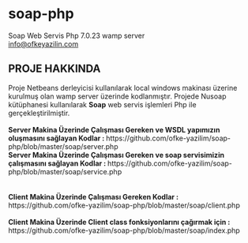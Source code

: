 # soap-php
Soap Web Servis Php 7.0.23 wamp server
<br>
<a href="mailto:info@ofkeyazilin.com">info@ofkeyazilin.com</a>

<h2>PROJE HAKKINDA</h2>
Proje Netbeans derleyicisi kullanılarak local windows makinası üzerine kurulmuş olan wamp server üzerinde kodlanmıştır. Projede Nusoap kütüphanesi kullanılarak <strong>Soap</strong> web servis işlemleri Php ile gerçekleştirilmiştir.
<br><br>
<strong>Server Makina Üzerinde Çalışması Gereken ve WSDL yapımızın oluşmasını sağlayan Kodlar : </strong> https://github.com/ofke-yazilim/soap-php/blob/master/soap/server.php<br>
<strong>Server Makina Üzerinde Çalışması Gereken ve soap servisimizin çalışmasını sağlayan Kodlar : </strong> https://github.com/ofke-yazilim/soap-php/blob/master/soap/service.php<br><br><br>
<strong>Client Makina Üzerinde Çalışması Gereken Kodlar : </strong> https://github.com/ofke-yazilim/soap-php/blob/master/soap/client.php<br><br>
<strong>Client Makina Üzerinde Client class fonksiyonlarını çağırmak için : </strong> https://github.com/ofke-yazilim/soap-php/blob/master/soap/index.php
<br>
